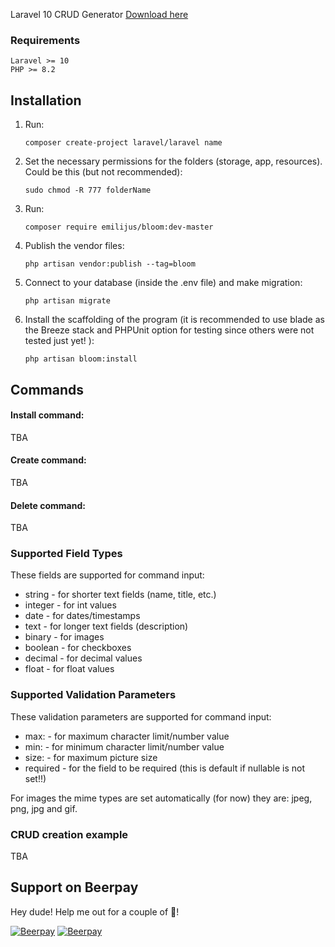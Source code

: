 
Laravel 10 CRUD Generator
<a href="https://packagist.org/packages/emilijus/bloom">Download here </a>
### Requirements
    Laravel >= 10
    PHP >= 8.2

## Installation

1. Run:
    ```
    composer create-project laravel/laravel name
    ```

2. Set the necessary permissions for the folders (storage, app, resources). Could be this (but not recommended):
    ```
    sudo chmod -R 777 folderName
    ```

3. Run:
    ```
    composer require emilijus/bloom:dev-master
    ```

4. Publish the vendor files:
    ```
    php artisan vendor:publish --tag=bloom
    ```
  

5. Connect to your database (inside the .env file) and make migration:
    ```
    php artisan migrate
    ```
6. Install the scaffolding of the program (it is recommended to use blade as the Breeze stack and PHPUnit option for testing since others were not tested just yet! ):
    ```
    php artisan bloom:install
    ```
    
## Commands

#### Install command:
TBA

#### Create command:
TBA

#### Delete command:
TBA

### Supported Field Types

These fields are supported for command input:

* string - for shorter text fields (name, title, etc.)
* integer - for int values
* date - for dates/timestamps
* text - for longer text fields (description)
* binary - for images
* boolean - for checkboxes
* decimal - for decimal values
* float - for float values

### Supported Validation Parameters

These validation parameters are supported for command input:

* max: - for maximum character limit/number value
* min: - for minimum character limit/number value
* size: - for maximum picture size
* required - for the field to be required (this is default if nullable is not set!!)

For images the mime types are set automatically (for now) they are: jpeg, png, jpg and gif.

### CRUD creation example
TBA









## Support on Beerpay
Hey dude! Help me out for a couple of :beers:!

[![Beerpay](https://beerpay.io/roladn/laravelcrud/badge.svg?style=beer-square)](https://beerpay.io/roladn/laravelcrud)  [![Beerpay](https://beerpay.io/roladn/laravelcrud/make-wish.svg?style=flat-square)](https://beerpay.io/roladn/laravelcrud?focus=wish)

